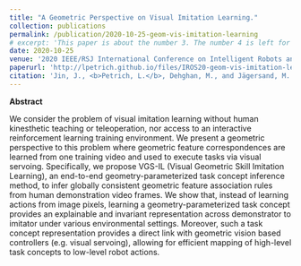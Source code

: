 ```yaml
---
title: "A Geometric Perspective on Visual Imitation Learning."
collection: publications
permalink: /publication/2020-10-25-geom-vis-imitation-learning
# excerpt: 'This paper is about the number 3. The number 4 is left for future work.'
date: 2020-10-25
venue: '2020 IEEE/RSJ International Conference on Intelligent Robots and Systems (IROS)'
paperurl: 'http://lpetrich.github.io/files/IROS20-geom-vis-imitation-learning.pdf'
citation: 'Jin, J., <b>Petrich, L.</b>, Dehghan, M., and Jägersand, M. (2020). &quot;A Geometric Perspective on Visual Imitation Learning.&quot; In <i>2020 IEEE/RSJ International Conference on Intelligent Robots and Systems (IROS)</i>, pp. 5194-5200.'
---
```

<!-- This paper is about the number 1. The number 2 is left for future workssssss -->

**Abstract**

We consider the problem of visual imitation learning without human kinesthetic teaching or teleoperation, nor access to an interactive reinforcement learning training environment. We present a geometric perspective to this problem where geometric feature correspondences are learned from one training video and used to execute tasks via visual servoing. Specifically, we propose VGS-IL (Visual Geometric Skill Imitation Learning), an end-to-end geometry-parameterized task concept inference method, to infer globally consistent geometric feature association rules from human demonstration video frames. We show that, instead of learning actions from image pixels, learning a geometry-parameterized task concept provides an explainable and invariant representation across demonstrator to imitator under various environmental settings. Moreover, such a task concept representation provides a direct link with geometric vision based controllers (e.g. visual servoing), allowing for efficient mapping of high-level task concepts to low-level robot actions.
